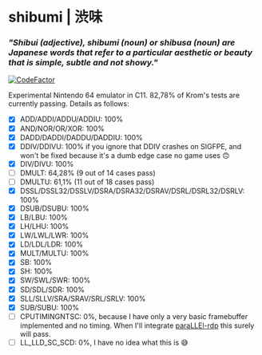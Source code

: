 # shibumi | 渋味
### **_"Shibui (adjective), shibumi (noun) or shibusa (noun) are Japanese words that refer to a particular aesthetic or beauty that is simple, subtle and not showy."_**
[![CodeFactor](https://www.codefactor.io/repository/github/cocosimone/shibumi/badge)](https://www.codefactor.io/repository/github/cocosimone/shibumi)

Experimental Nintendo 64 emulator in C11.
82,78% of Krom's tests are currently passing. Details as follows:
- [x] ADD/ADDI/ADDU/ADDIU: 100%
- [x] AND/NOR/OR/XOR: 100%
- [x] DADD/DADDI/DADDU/DADDIU: 100%
- [x] DDIV/DDIVU: 100% if you ignore that DDIV crashes on SIGFPE, and won't be fixed because it's a dumb edge case no game uses :upside_down_face:
- [x] DIV/DIVU: 100%
- [ ] DMULT: 64,28% (9 out of 14 cases pass)
- [ ] DMULTU: 61,1% (11 out of 18 cases pass)
- [x] DSSL/DSSL32/DSSLV/DSRA/DSRA32/DSRAV/DSRL/DSRL32/DSRLV: 100%
- [x] DSUB/DSUBU: 100%
- [x] LB/LBU: 100%
- [x] LH/LHU: 100%
- [x] LW/LWL/LWR: 100%
- [x] LD/LDL/LDR: 100%
- [x] MULT/MULTU: 100%
- [x] SB: 100%
- [x] SH: 100%
- [x] SW/SWL/SWR: 100%
- [x] SD/SDL/SDR: 100%
- [x] SLL/SLLV/SRA/SRAV/SRL/SRLV: 100%
- [x] SUB/SUBU: 100%
- [ ] CPUTIMINGNTSC: 0%, because I have only a very basic framebuffer implemented and no timing. When I'll integrate [paraLLEl-rdp](https://github.com/Themaister/parallel-rdp-standalone) this surely will pass.
- [ ] LL_LLD_SC_SCD: 0%, I have no idea what this is :sweat_smile: